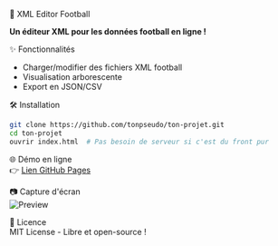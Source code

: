 🚀 XML Editor Football  

**Un éditeur XML pour les données football en ligne !**  

✨ Fonctionnalités  
- Charger/modifier des fichiers XML football  
- Visualisation arborescente  
- Export en JSON/CSV  

🛠️ Installation  
```bash
git clone https://github.com/tonpseudo/ton-projet.git
cd ton-projet
ouvrir index.html  # Pas besoin de serveur si c'est du front pur
```

🌐 Démo en ligne  
👉 [Lien GitHub Pages](https://Wlm94.github.io/xml-editor-football/)  

📷 Capture d'écran  
![Preview](assets/preview.png)  

📝 Licence  
MIT License - Libre et open-source !
